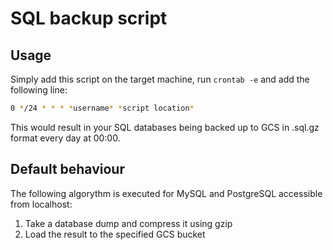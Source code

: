 # SQL backup script

## Usage

Simply add this script on the target machine, run `crontab -e` and add the following line:
```sh
0 */24 * * * *username* *script location*
```

This would result in your SQL databases being backed up to GCS in .sql.gz format every day at 00:00.

## Default behaviour

The following algorythm is executed for MySQL and PostgreSQL accessible from localhost:
1. Take a database dump and compress it using gzip
2. Load the result to the specified GCS bucket
